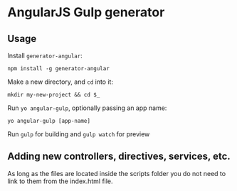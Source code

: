 # AngularJS Gulp generator

## Usage

Install `generator-angular`:
```
npm install -g generator-angular
```

Make a new directory, and `cd` into it:
```
mkdir my-new-project && cd $_
```

Run `yo angular-gulp`, optionally passing an app name:
```
yo angular-gulp [app-name]
```

Run `gulp` for building and `gulp watch` for preview

## Adding new controllers, directives, services, etc.

As long as the files are located inside the scripts folder you do not need to link to them from the index.html file.
